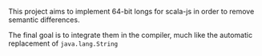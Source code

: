 This project aims to implement 64-bit longs for scala-js in order to
remove semantic differences.

The final goal is to integrate them in the compiler, much like the
automatic replacement of `java.lang.String` 